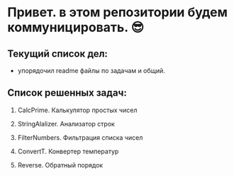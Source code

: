 # Привет. в этом репозитории будем коммуницировать. :sunglasses:

## Текущий список дел:

- упорядочил readme файлы по задачам и общий.

## Список решенных задач:

1. CalcPrime. Калькулятор простых чисел

2. StringAlalizer. Анализатор строк

3. FilterNumbers. Фильтрация списка чисел

4. ConvertT. Конвертер температур

5. Reverse. Обратный порядок